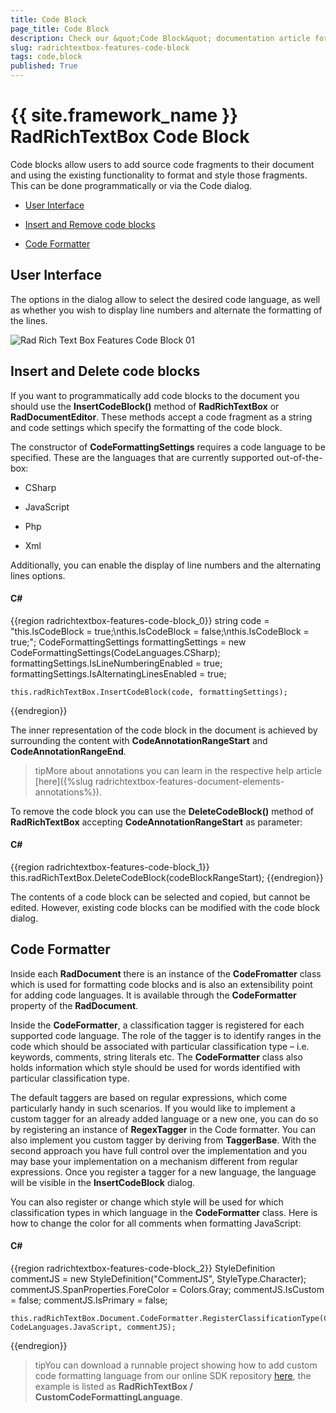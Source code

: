```yaml
---
title: Code Block
page_title: Code Block
description: Check our &quot;Code Block&quot; documentation article for the RadRichTextBox {{ site.framework_name }} control.
slug: radrichtextbox-features-code-block
tags: code,block
published: True
---
```


# {{ site.framework_name }} RadRichTextBox Code Block



Code blocks allow users to add source code fragments to their document and using the existing functionality to format and style those fragments. This can be done programmatically or via the Code dialog.

* [User Interface](#user-interface)

* [Insert and Remove code blocks](#insert-and-delete-code-blocks)

* [Code Formatter](#code-formatter)

## User Interface

The options in the dialog allow to select the desired code language, as well as whether you wish to display line numbers and alternate the formatting of the lines.

![Rad Rich Text Box Features Code Block 01](images/RadRichTextBox_Features_Code_Block_01.png)

## Insert and Delete code blocks

If you want to programmatically add code blocks to the document you should use the __InsertCodeBlock()__ method of __RadRichTextBox__ or __RadDocumentEditor__.  These methods accept a code fragment as a string and code settings which specify the formatting of the code block.
        

The constructor of __CodeFormattingSettings__ requires a code language to be specified.  These are the languages that are currently supported out-of-the-box:
        

* CSharp

* JavaScript

* Php

* Xml

Additionally, you can enable the display of line numbers and the alternating lines options.
        

#### __C#__

{{region radrichtextbox-features-code-block_0}}
	string code = "this.IsCodeBlock = true;\nthis.IsCodeBlock = false;\nthis.IsCodeBlock = true;";
	CodeFormattingSettings formattingSettings = new CodeFormattingSettings(CodeLanguages.CSharp);
	formattingSettings.IsLineNumberingEnabled = true;
	formattingSettings.IsAlternatingLinesEnabled = true;

	this.radRichTextBox.InsertCodeBlock(code, formattingSettings);
{{endregion}}


The inner representation of the code block in the document is achieved by surrounding the content with __CodeAnnotationRangeStart__ and __CodeAnnotationRangeEnd__.
        

>tipMore about annotations you can learn in the respective help article [here]({%slug radrichtextbox-features-document-elements-annotations%}).
          

To remove the code block you can use the __DeleteCodeBlock()__ method of __RadRichTextBox__ accepting __CodeAnnotationRangeStart__ as parameter:
        

#### __C#__

{{region radrichtextbox-features-code-block_1}}
	this.radRichTextBox.DeleteCodeBlock(codeBlockRangeStart);
{{endregion}}


The contents of a code block can be selected and copied, but cannot be edited. However, existing code blocks can be modified with the code block dialog.
        

## Code Formatter

Inside each __RadDocument__ there is an instance of the __CodeFromatter__ class which is used for formatting code blocks and is also an extensibility point for adding code languages. It is available through the __CodeFormatter__ property of the __RadDocument__.
        

Inside the __CodeFormatter__, a classification tagger is registered for each supported code language. The role of the tagger is to identify ranges in the code which should be associated with particular classification type – i.e. keywords, comments, string literals etc. The __CodeFormatter__ class also holds information which style should be used for words identified with particular classification type.
        

The default taggers are based on regular expressions, which come particularly handy in such scenarios. If you would like to implement a custom tagger for an already added language or a new one, you can do so by registering an instance of __RegexTagger__ in the Code formatter. You can also implement you custom tagger by deriving from __TaggerBase__. With the second approach you have full control over the implementation and you may base your implementation on a mechanism different from regular expressions. Once you register a tagger for a new language, the language will be visible in the __InsertCodeBlock__ dialog.
        

You can also register or change which style will be used for which classification types in which language in the __CodeFormatter__ class. Here is how to change the color for all comments when formatting JavaScript:
        

#### __C#__

{{region radrichtextbox-features-code-block_2}}
	StyleDefinition commentJS = new StyleDefinition("CommentJS", StyleType.Character);
	commentJS.SpanProperties.ForeColor = Colors.Gray;
	commentJS.IsCustom = false;
	commentJS.IsPrimary = false;
	
	this.radRichTextBox.Document.CodeFormatter.RegisterClassificationType(ClassificationTypes.Comment, CodeLanguages.JavaScript, commentJS);
{{endregion}}


>tipYou can download a runnable project showing how to add custom code formatting language from our online SDK repository [here](https://github.com/telerik/xaml-sdk), the example is listed as __RadRichTextBox / CustomCodeFormattingLanguage__.
          

